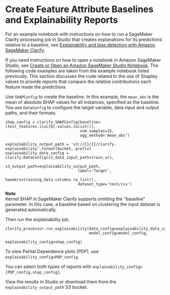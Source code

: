 # Create Feature Attribute Baselines and Explainability Reports<a name="clarify-feature-attribute-baselines-reports"></a>

For an example notebook with instructions on how to run a SageMaker Clarify processing job in Studio that creates explanations for its predictions relative to a baseline, see [Explainability and bias detection with Amazon SageMaker Clarify](https://sagemaker-examples.readthedocs.io/en/latest/sagemaker-clarify/fairness_and_explainability/fairness_and_explainability.html)\.

If you need instructions on how to open a notebook in Amazon SageMaker Studio, see [Create or Open an Amazon SageMaker Studio Notebook](notebooks-create-open.md)\. The following code examples are taken from the example notebook listed previously\. This section discusses the code related to the use of Shapley values to provide reports that compare the relative contributions each feature made the predictions\.

Use `SHAPConfig` to create the baseline\. In this example, the `mean_abs` is the mean of absolute SHAP values for all instances, specified as the baseline\. You use `DataConfig` to configure the target variable, data input and output paths, and their formats\.

```
shap_config = clarify.SHAPConfig(baseline=[test_features.iloc[0].values.tolist()],
                                 num_samples=15,
                                 agg_method='mean_abs')

explainability_output_path = 's3://{}/{}/clarify-explainability'.format(bucket, prefix)
explainability_data_config = clarify.DataConfig(s3_data_input_path=train_uri,
                                s3_output_path=explainability_output_path,
                                label='Target',
                                headers=training_data.columns.to_list(),
                                dataset_type='text/csv')
```

**Note**  
Kernel SHAP in SageMaker Clarify supports omitting the “baseline” parameter\. In this case, a baseline based on clustering the input dataset is generated automatically\.

Then run the explainability job\.

```
clarify_processor.run_explainability(data_config=explainability_data_config,
                                     model_config=model_config,
                                     explainability_config=shap_config)
```

To view Partial Dependence plots \(PDP\), use `explainability_config=PDP_config`\.

You can select both types of reports with `explainability_config=[PDP_config,shap_config]`\.

View the results in Studio or download them from the `explainability_output_path` S3 bucket\.